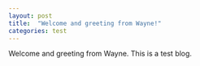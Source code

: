 ```yaml
---
layout: post
title:  "Welcome and greeting from Wayne!"
categories: test
---
```


Welcome and greeting from Wayne. This is a test blog.

